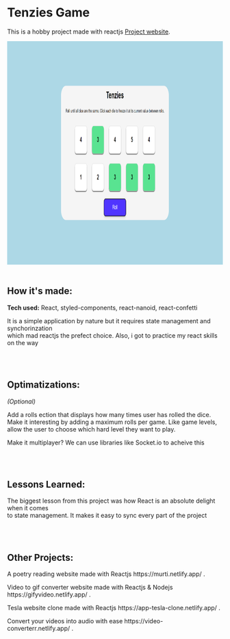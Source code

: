# Tenzies Game

This is a hobby project made with reactjs [Project website](https://tenzidice.netlify.app/).

<img src="https://raw.githubusercontent.com/zakkariyaa/tenzies-game/db9fb6c857847c3508c4273b28ed375f90babbd3/src/assets/tenzi-react.png?raw=true" alt="Tenzies Game" height="522px" width="100%" />

<br />
<br />
<h2>How it's made:</h2>
<p><b>Tech used:</b> React, styled-components, react-nanoid, react-confetti</p>
<p>It is a simple application by nature but it requires state management and synchorinzation
<br>which mad reactjs the prefect choice. Also, i got to practice my react skills on the way</p>

<br />
<br />
<h2>Optimatizations:</h2>
<p><i>(Optional)</i></p>
<p>Add a rolls ection that displays how many times user has rolled the dice.
<br>Make it interesting by  adding a maximum rolls per game. Like game levels,
<br>allow the user to choose which hard level they want to play.</p>

<p>Make it multiplayer? We can use libraries like Socket.io to acheive this</p>

<br />
<br />
<h2>Lessons Learned:</h2>
<p>The biggest lesson from this project was how React is an absolute delight when it comes
<br>to state management. It makes it easy to sync every part of the project</p>

<br />
<br />
<h2>Other Projects:</h2>
<p>A poetry reading website made with Reactjs https://murti.netlify.app/ .</p>
<p>Video to gif converter website made with Reactjs & Nodejs https://gifyvideo.netlify.app/ .</p>
<p>Tesla website clone made with Reactjs https://app-tesla-clone.netlify.app/ .</p>
<p>Convert your videos into audio with ease https://video-converterr.netlify.app/ .</p>
